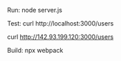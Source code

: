 Run:
node server.js

Test:
curl http://localhost:3000/users

curl http://142.93.199.120:3000/users


Build:
npx webpack
